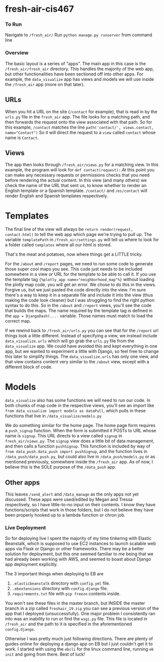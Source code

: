 # fresh-air-cis467

### To Run
Navigate to `/fresh_air/`
Run `python manage.py runserver` from command line


### Overview
The basic layout is a series of "apps". The main app in this case is the `/fresh_air/fresh_air` directory. This handles the majority of the web app, but other functionalities have been sectioned off into other apps. For example, the `data_visualize` app has views and models we will use inside the `/fresh_air` app (more on that later). 

## URLs
When you hit a URL on the site (`/contact` for example), that is read in by the `urls.py` file in the `fresh_air` app. The file looks for a matching path, and then forwards the request onto the view associated with that path. So for this example, `/contact` matches the line 
`path('contact/', views.contact, name="Contact")`
So it will direct the request to a `view` called `contact` whose name is `Contact`. 
## Views
The app then looks through `/fresh_air/views.py` for a matching view. In this example, the program will look for `def contact(request):`.At this point you can make any necessary requests or permissions checks that you need before rendering the actual content. In this view (and many others) we check the name of the URL that sent us, to know whether to render an English template or a Spanish template. `/contact/` and `/es/contact` will render English and Spanish templates respectively. 
# Templates
The final line of the view will always be `return render(request, contact.html)` to tell the web app which page we're trying to pull up. The variable `templatePath` in `/fresh_air/settings.py` will tell us where to look for a folder called `templates` where all our html is stored.

That's the meat and potatoes, now where things get a LITTLE tricky. 

For the `/about` and `/report` pages, we need to run some code to generate those super cool maps you see. This code just needs to be included somewhere in a view or URL for the template to be able to call it. If you use the template tag `{%plotly_app name="neighborhood_map"%}` without loading the plotly map code, you will get an error. We chose to do this in the views. Forgive us, but we just pasted the code directly into the view. I'm sure there's a way to keep it in a separate file and include it into the view (thus making the code look cleaner) but I was struggling to find the right python syntax to do this. So in the `/about` and `/report` views, you'll see the code that builds the maps. The name required by the template tag is defined in the `app = DjangoDash(....` variable. Those names must match to load the correct map. 

If we rewind back to `/fresh_air/urls.py` you can see that for the `/report` url things look a little different. Instead of specifying a view, we instead include `data_visualize.urls` which will go grab the `urls.py` file from the `data_visualize` app. We could have avoided this and kept everything in one app, but we wanted to experiment a little with Django, so feel free to change this later to simplify things. The `data_visualize.urls` has only one view, and that view contains content very similar to the `/about` view, except with a different block of code. 

# Models
`data_visualize` also has some functions we will need to run our code. In both chunks of map code in the respective views, you'll see an import like `from data_visualize import models as dataPull`, which pulls in these functions that live in `/data_visualize/models.py`

We do something similar for the home page. The home page form requires a `push_signup` function. When the form is submitted it POSTs to URL whose name is `signup`. This URL directs to a view called `signup` in `fresh_air/views.py`. The `signup` view does a little bit of data management, and then calls a function `pushSignup`. This function is included by way of `from data_push.data_push import pushSignup`, and the function lives in `/data_push/data_push.py`, but could also live in `/data_push/models.py` or as mentioned previously, somewhere inside the `/fresh_air` app. As of now, I believe this is the SOLE purpose of the `/data_push` app. 

## Other apps
This leaves `/send_alert` and `/data_manage` as the only apps not yet discussed. These apps were used/edited by Megan and Tressa respectively, so I have little-to-no input on their contents. I know they have functions/scripts that work in those folders, but I do not believe they have been properly hooked up to a lambda function or chron job. 


### Live Deployment
So for deploying live I spent the majority of my time tinkering with Elastic Beanstalk, which is supposed to use EC2 instances to launch scalable web apps via Flask or Django or other frameworks. There may be a better solution for deployment, but this one seemed familiar to me being that we had already been working with AWS, and seemed to boast about Django app deployment explicitly. 

The 3 important things when deploying to EB are 
1. `.elasticbeanstalk` directory with `config.yml` file. 
2. `.ebextensions` directory with `config.django` file. 
3. `requirements.txt` file with `pip freeze` contents inside. 

You won't see these files in the master branch, but INSIDE the master branch in a zip called `freshair_19.zip` you can see a previous version of the app that I deployed (unsuccessfully). One major problem I consistently ran into was an inability to run or find the `wsgi.py` file. This file is located in `/fresh_air` and the path to it is specified in the aforementioned `config.django`. 

Otherwise I was pretty much just following directions. There are plenty of guides online for deploying a django app on EB but I just couldn't get it to work. I started with using the `ebcli` for the linux command line, running `eb init` and going from there. Best of luck!



